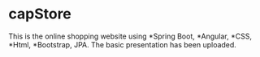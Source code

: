 # capStore
This is the online shopping website using *Spring Boot, *Angular, *CSS, *Html, *Bootstrap, JPA.
The basic presentation has been uploaded.
